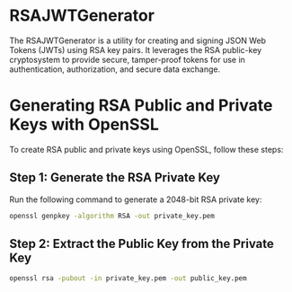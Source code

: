 # RSAJWTGenerator
The RSAJWTGenerator is a utility for creating and signing JSON Web Tokens (JWTs) using RSA key pairs. It leverages the RSA public-key cryptosystem to provide secure, tamper-proof tokens for use in authentication, authorization, and secure data exchange.

# Generating RSA Public and Private Keys with OpenSSL

To create RSA public and private keys using OpenSSL, follow these steps:

## Step 1: Generate the RSA Private Key

Run the following command to generate a 2048-bit RSA private key:

```bash
openssl genpkey -algorithm RSA -out private_key.pem

```

## Step 2: Extract the Public Key from the Private Key
```bash
openssl rsa -pubout -in private_key.pem -out public_key.pem

```